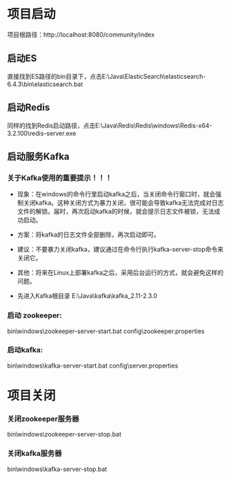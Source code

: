 # 项目启动
项目根路径：http://localhost:8080/community/index
## 启动ES
直接找到ES路径的bin目录下，点击E:\Java\ElasticSearch\elasticsearch-6.4.3\bin\elasticsearch.bat
## 启动Redis
同样的找到Redis启动路径，点击E:\Java\Redis\Redis\windows\Redis-x64-3.2.100\redis-server.exe



## 启动服务Kafka

### 关于Kafka使用的重要提示！！！
- 现象：在windows的命令行里启动kafka之后，当关闭命令行窗口时，就会强制关闭kafka。这种关闭方式为暴力关闭，很可能会导致kafka无法完成对日志文件的解锁。届时，再次启动kafka的时候，就会提示日志文件被锁，无法成功启动。
- 方案：将kafka的日志文件全部删除，再次启动即可。
- 建议：不要暴力关闭kafka，建议通过在命令行执行kafka-server-stop命令来关闭它。
- 其他：将来在Linux上部署kafka之后，采用后台运行的方式，就会避免这样的问题。

- 先进入Kafka根目录
E:\Java\kafka\kafka_2.11-2.3.0 
### 启动 zookeeper:
bin\windows\zookeeper-server-start.bat config\zookeeper.properties
### 启动kafka:
bin\windows\kafka-server-start.bat config\server.properties
# 项目关闭
### 关闭zookeeper服务器
bin\windows\zookeeper-server-stop.bat
### 关闭kafka服务器
bin\windows\kafka-server-stop.bat

